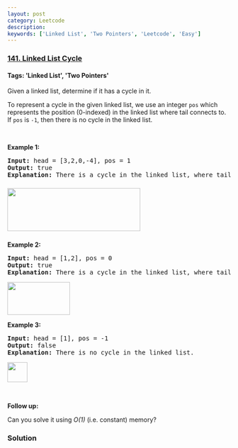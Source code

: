 ```yaml
---
layout: post
category: Leetcode
description: 
keywords: ['Linked List', 'Two Pointers', 'Leetcode', 'Easy']
---
```

### [141. Linked List Cycle](https://leetcode.com/problems/linked-list-cycle)

#### Tags: 'Linked List', 'Two Pointers'

<div class="content__u3I1 question-content__JfgR"><div><p>Given a linked list, determine if it has a cycle in it.</p>
<p>To represent a cycle in the given linked list, we use an integer <code>pos</code> which represents the position (0-indexed) in the linked list where tail connects to. If <code>pos</code> is <code>-1</code>, then there is no cycle in the linked list.</p>
<p> </p>
<div>
<p><strong>Example 1:</strong></p>
<pre><strong>Input: </strong>head = <span id="example-input-1-1">[3,2,0,-4]</span>, pos = <span id="example-input-1-2">1</span>
<strong>Output: </strong><span id="example-output-1">true
<strong>Explanation:</strong> There is a cycle in the linked list, where tail connects to the second node.</span>
</pre>
</div>
<div>
<p><span><img alt="" src="https://assets.leetcode.com/uploads/2018/12/07/circularlinkedlist.png" style="width: 300px; height: 97px; margin-top: 8px; margin-bottom: 8px;"/></span></p>
<p><strong>Example 2:</strong></p>
<pre><strong>Input: </strong>head = <span id="example-input-1-1">[1,2]</span>, pos = <span id="example-input-1-2">0</span>
<strong>Output: </strong><span id="example-output-1">true
<strong>Explanation:</strong> There is a cycle in the linked list, where tail connects to the first node.</span>
</pre>
</div>
<div>
<p><span><img alt="" src="https://assets.leetcode.com/uploads/2018/12/07/circularlinkedlist_test2.png" style="width: 141px; height: 74px;"/></span></p>
<p><strong>Example 3:</strong></p>
<pre><strong>Input: </strong>head = <span id="example-input-1-1">[1]</span>, pos = <span id="example-input-1-2">-1</span>
<strong>Output: </strong><span id="example-output-1">false
<strong>Explanation:</strong> There is no cycle in the linked list.</span>
</pre>
</div>
<p><span><img alt="" src="https://assets.leetcode.com/uploads/2018/12/07/circularlinkedlist_test3.png" style="width: 45px; height: 45px;"/></span></p>
<p> </p>
<p><strong>Follow up:</strong></p>
<p>Can you solve it using <em>O(1)</em> (i.e. constant) memory?</p>
</div></div>

### Solution
